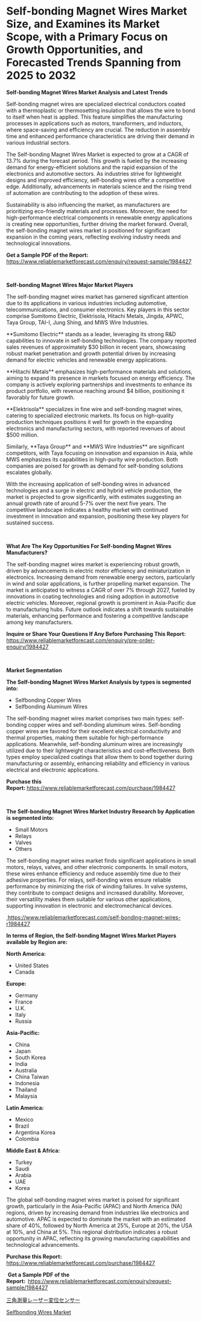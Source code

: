 <p><h1>Self-bonding Magnet Wires Market Size, and Examines its Market Scope, with a Primary Focus on Growth Opportunities, and Forecasted Trends Spanning from 2025 to 2032</h1></p><p><strong>Self-bonding Magnet Wires Market Analysis and Latest Trends</strong></p>
<p><p>Self-bonding magnet wires are specialized electrical conductors coated with a thermoplastic or thermosetting insulation that allows the wire to bond to itself when heat is applied. This feature simplifies the manufacturing processes in applications such as motors, transformers, and inductors, where space-saving and efficiency are crucial. The reduction in assembly time and enhanced performance characteristics are driving their demand in various industrial sectors.</p><p>The Self-bonding Magnet Wires Market is expected to grow at a CAGR of 13.7% during the forecast period. This growth is fueled by the increasing demand for energy-efficient solutions and the rapid expansion of the electronics and automotive sectors. As industries strive for lightweight designs and improved efficiency, self-bonding wires offer a competitive edge. Additionally, advancements in materials science and the rising trend of automation are contributing to the adoption of these wires.</p><p>Sustainability is also influencing the market, as manufacturers are prioritizing eco-friendly materials and processes. Moreover, the need for high-performance electrical components in renewable energy applications is creating new opportunities, further driving the market forward. Overall, the self-bonding magnet wires market is positioned for significant expansion in the coming years, reflecting evolving industry needs and technological innovations.</p></p>
<p><strong>Get a Sample PDF of the Report:&nbsp;</strong> <a href="https://www.reliablemarketforecast.com/enquiry/request-sample/1984427?utm_campaign=1102&utm_medium=2&utm_source=Github&utm_content=ia&utm_term=05022025&utm_id=self-bonding-magnet-wires">https://www.reliablemarketforecast.com/enquiry/request-sample/1984427</a></p>
<p>&nbsp;</p>
<p><strong>Self-bonding Magnet Wires Major Market Players</strong></p>
<p><p>The self-bonding magnet wires market has garnered significant attention due to its applications in various industries including automotive, telecommunications, and consumer electronics. Key players in this sector comprise Sumitomo Electric, Elektrisola, Hitachi Metals, Jingda, APWC, Taya Group, TAI-I, Jung Shing, and MWS Wire Industries.</p><p>**Sumitomo Electric** stands as a leader, leveraging its strong R&D capabilities to innovate in self-bonding technologies. The company reported sales revenues of approximately $30 billion in recent years, showcasing robust market penetration and growth potential driven by increasing demand for electric vehicles and renewable energy applications.</p><p>**Hitachi Metals** emphasizes high-performance materials and solutions, aiming to expand its presence in markets focused on energy efficiency. The company is actively exploring partnerships and investments to enhance its product portfolio, with revenue reaching around $4 billion, positioning it favorably for future growth.</p><p>**Elektrisola** specializes in fine wire and self-bonding magnet wires, catering to specialized electronic markets. Its focus on high-quality production techniques positions it well for growth in the expanding electronics and manufacturing sectors, with reported revenues of about $500 million.</p><p>Similarly, **Taya Group** and **MWS Wire Industries** are significant competitors, with Taya focusing on innovation and expansion in Asia, while MWS emphasizes its capabilities in high-purity wire production. Both companies are poised for growth as demand for self-bonding solutions escalates globally.</p><p>With the increasing application of self-bonding wires in advanced technologies and a surge in electric and hybrid vehicle production, the market is projected to grow significantly, with estimates suggesting an annual growth rate of around 5-7% over the next five years. The competitive landscape indicates a healthy market with continued investment in innovation and expansion, positioning these key players for sustained success.</p></p>
<p>&nbsp;</p>
<p><strong>What Are The Key Opportunities For Self-bonding Magnet Wires Manufacturers?</strong></p>
<p><p>The self-bonding magnet wires market is experiencing robust growth, driven by advancements in electric motor efficiency and miniaturization in electronics. Increasing demand from renewable energy sectors, particularly in wind and solar applications, is further propelling market expansion. The market is anticipated to witness a CAGR of over 7% through 2027, fueled by innovations in coating technologies and rising adoption in automotive electric vehicles. Moreover, regional growth is prominent in Asia-Pacific due to manufacturing hubs. Future outlook indicates a shift towards sustainable materials, enhancing performance and fostering a competitive landscape among key manufacturers.</p></p>
<p><strong>Inquire or Share Your Questions If Any Before Purchasing This Report:</strong> <a href="https://www.reliablemarketforecast.com/enquiry/pre-order-enquiry/1984427?utm_campaign=1102&utm_medium=2&utm_source=Github&utm_content=ia&utm_term=05022025&utm_id=self-bonding-magnet-wires">https://www.reliablemarketforecast.com/enquiry/pre-order-enquiry/1984427</a></p>
<p>&nbsp;</p>
<p><strong>Market Segmentation</strong></p>
<p><strong>The Self-bonding Magnet Wires Market Analysis by types is segmented into:</strong></p>
<p><ul><li>Selfbonding Copper Wires</li><li>Selfbonding Aluminum Wires</li></ul></p>
<p><p>The self-bonding magnet wires market comprises two main types: self-bonding copper wires and self-bonding aluminum wires. Self-bonding copper wires are favored for their excellent electrical conductivity and thermal properties, making them suitable for high-performance applications. Meanwhile, self-bonding aluminum wires are increasingly utilized due to their lightweight characteristics and cost-effectiveness. Both types employ specialized coatings that allow them to bond together during manufacturing or assembly, enhancing reliability and efficiency in various electrical and electronic applications.</p></p>
<p><strong>Purchase this Report:&nbsp;</strong><a href="https://www.reliablemarketforecast.com/purchase/1984427?utm_campaign=1102&utm_medium=2&utm_source=Github&utm_content=ia&utm_term=05022025&utm_id=self-bonding-magnet-wires">https://www.reliablemarketforecast.com/purchase/1984427</a></p>
<p>&nbsp;</p>
<p><strong>The Self-bonding Magnet Wires Market Industry Research by Application is segmented into:</strong></p>
<p><ul><li>Small Motors</li><li>Relays</li><li>Valves</li><li>Others</li></ul></p>
<p><p>The self-bonding magnet wires market finds significant applications in small motors, relays, valves, and other electronic components. In small motors, these wires enhance efficiency and reduce assembly time due to their adhesive properties. For relays, self-bonding wires ensure reliable performance by minimizing the risk of winding failures. In valve systems, they contribute to compact designs and increased durability. Moreover, their versatility makes them suitable for various other applications, supporting innovation in electronic and electromechanical devices.</p></p>
<p><a href="https://www.reliablemarketforecast.com/self-bonding-magnet-wires-r1984427?utm_campaign=1102&utm_medium=2&utm_source=Github&utm_content=ia&utm_term=05022025&utm_id=self-bonding-magnet-wires">&nbsp;https://www.reliablemarketforecast.com/self-bonding-magnet-wires-r1984427</a></p>
<p><strong>In terms of Region, the Self-bonding Magnet Wires Market Players available by Region are:</strong></p>
<p>
    <p> <strong> North America: </strong>
        <ul>
            <li>United States</li>
            <li>Canada</li>
        </ul>
        </p> 
    <p> <strong> Europe: </strong>
        <ul>
            <li>Germany</li>
            <li>France</li>
            <li>U.K.</li>
            <li>Italy</li>
            <li>Russia</li>
        </ul>
        </p> 
    <p> <strong> Asia-Pacific: </strong>
        <ul>
            <li>China</li>
            <li>Japan</li>
            <li>South Korea</li>
            <li>India</li>
            <li>Australia</li>
            <li>China Taiwan</li>
            <li>Indonesia</li>
            <li>Thailand</li>
            <li>Malaysia</li>
        </ul>
        </p> 
    <p> <strong> Latin America: </strong>
        <ul>
            <li>Mexico</li>
            <li>Brazil</li>
            <li>Argentina Korea</li>
            <li>Colombia</li>
        </ul>
        </p> 
    <p> <strong> Middle East & Africa: </strong>
        <ul>
            <li>Turkey</li>
            <li>Saudi</li>
            <li>Arabia</li>
            <li>UAE</li>
            <li>Korea</li>
        </ul>
    </p>
    </p>
<p><p>The global self-bonding magnet wires market is poised for significant growth, particularly in the Asia-Pacific (APAC) and North America (NA) regions, driven by increasing demand from industries like electronics and automotive. APAC is expected to dominate the market with an estimated share of 40%, followed by North America at 25%, Europe at 20%, the USA at 10%, and China at 5%. This regional distribution indicates a robust opportunity in APAC, reflecting its growing manufacturing capabilities and technological advancements.</p></p>
<p><strong>Purchase this Report: </strong><a href="https://www.reliablemarketforecast.com/purchase/1984427?utm_campaign=1102&utm_medium=2&utm_source=Github&utm_content=ia&utm_term=05022025&utm_id=self-bonding-magnet-wires">https://www.reliablemarketforecast.com/purchase/1984427</a></p>
<p>&nbsp;<strong>Get a Sample PDF of the Report:&nbsp;&nbsp;</strong><a href="https://www.reliablemarketforecast.com/enquiry/request-sample/1984427?utm_campaign=1102&utm_medium=2&utm_source=Github&utm_content=ia&utm_term=05022025&utm_id=self-bonding-magnet-wires">https://www.reliablemarketforecast.com/enquiry/request-sample/1984427</a></p>
<p><strong></strong></p>
<p><p><a href="https://github.com/mohamedbakry57/Market-Research-Report-List-6/blob/main/743579135262.md?utm_campaign=1102&utm_medium=2&utm_source=Github&utm_content=ia&utm_term=05022025&utm_id=self-bonding-magnet-wires">三角測量レーザー変位センサー</a></p><p><a href="https://github.com/vimar16th/Market-Research-Report-List-7/blob/main/selfbonding-wires-market.md?utm_campaign=1102&utm_medium=2&utm_source=Github&utm_content=ia&utm_term=05022025&utm_id=self-bonding-magnet-wires">Selfbonding Wires Market</a></p></p>